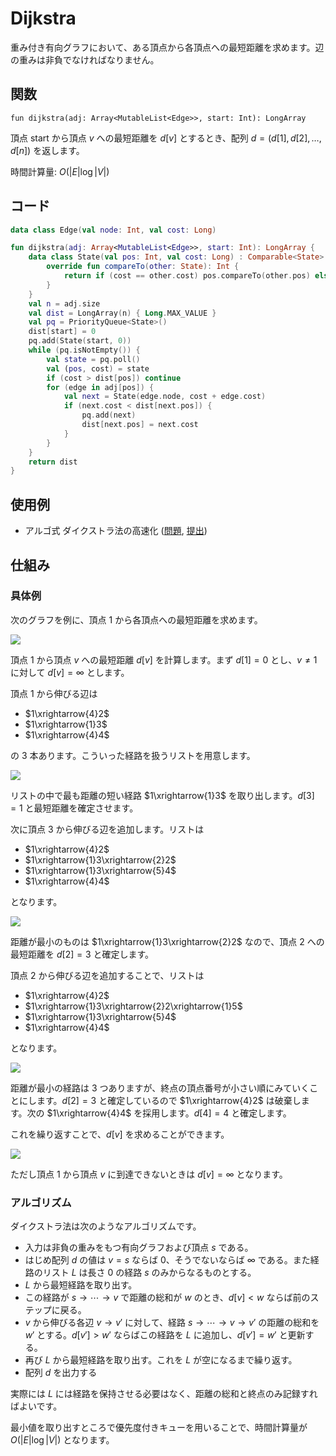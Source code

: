 # Dijkstra

重み付き有向グラフにおいて、ある頂点から各頂点への最短距離を求めます。辺の重みは非負でなければなりません。

## 関数

`fun dijkstra(adj: Array<MutableList<Edge>>, start: Int): LongArray`

頂点 $\text{start}$ から頂点 $v$ への最短距離を $d[v]$ とするとき、配列 $d=(d[1],d[2],\ldots,d[n])$ を返します。

時間計算量: $O(|E|\log|V|)$

## コード

```kotlin
data class Edge(val node: Int, val cost: Long)

fun dijkstra(adj: Array<MutableList<Edge>>, start: Int): LongArray {
    data class State(val pos: Int, val cost: Long) : Comparable<State> {
        override fun compareTo(other: State): Int {
            return if (cost == other.cost) pos.compareTo(other.pos) else cost.compareTo(other.cost)
        }
    }
    val n = adj.size
    val dist = LongArray(n) { Long.MAX_VALUE }
    val pq = PriorityQueue<State>()
    dist[start] = 0
    pq.add(State(start, 0))
    while (pq.isNotEmpty()) {
        val state = pq.poll()
        val (pos, cost) = state
        if (cost > dist[pos]) continue
        for (edge in adj[pos]) {
            val next = State(edge.node, cost + edge.cost)
            if (next.cost < dist[next.pos]) {
                pq.add(next)
                dist[next.pos] = next.cost
            }
        }
    }
    return dist
}
```

## 使用例

- アルゴ式 ダイクストラ法の高速化 ([問題](https://algo-method.com/tasks/1008), [提出](https://algo-method.com/submissions/614095))

## 仕組み

### 具体例

次のグラフを例に、頂点 $1$ から各頂点への最短距離を求めます。

![](img/dijkstra-1.svg)

頂点 $1$ から頂点 $v$ への最短距離 $d[v]$ を計算します。まず $d[1]=0$ とし、$v\ne 1$ に対して $d[v]=\infty$ とします。

頂点 $1$ から伸びる辺は

- $1\xrightarrow{4}2$
- $1\xrightarrow{1}3$
- $1\xrightarrow{4}4$

の $3$ 本あります。こういった経路を扱うリストを用意します。

![](img/dijkstra-2.svg)

リストの中で最も距離の短い経路 $1\xrightarrow{1}3$ を取り出します。$d[3]=1$ と最短距離を確定させます。

次に頂点 $3$ から伸びる辺を追加します。リストは

- $1\xrightarrow{4}2$
- $1\xrightarrow{1}3\xrightarrow{2}2$
- $1\xrightarrow{1}3\xrightarrow{5}4$
- $1\xrightarrow{4}4$

となります。

![](img/dijkstra-3.svg)

距離が最小のものは $1\xrightarrow{1}3\xrightarrow{2}2$ なので、頂点 $2$ への最短距離を $d[2]=3$ と確定します。

頂点 $2$ から伸びる辺を追加することで、リストは

- $1\xrightarrow{4}2$
- $1\xrightarrow{1}3\xrightarrow{2}2\xrightarrow{1}5$
- $1\xrightarrow{1}3\xrightarrow{5}4$
- $1\xrightarrow{4}4$

となります。

![](img/dijkstra-4.svg)

距離が最小の経路は $3$ つありますが、終点の頂点番号が小さい順にみていくことにします。$d[2]=3$ と確定しているので $1\xrightarrow{4}2$ は破棄します。次の $1\xrightarrow{4}4$ を採用します。$d[4]=4$ と確定します。

これを繰り返すことで、$d[v]$ を求めることができます。

![](img/dijkstra-5.svg)

ただし頂点 $1$ から頂点 $v$ に到達できないときは $d[v]=\infty$ となります。

### アルゴリズム

ダイクストラ法は次のようなアルゴリズムです。

- 入力は非負の重みをもつ有向グラフおよび頂点 $s$ である。
- はじめ配列 $d$ の値は $v=s$ ならば $0$、そうでないならば $\infty$ である。また経路のリスト $L$ は長さ $0$ の経路 $s$ のみからなるものとする。
- $L$ から最短経路を取り出す。
- この経路が $s\to\cdots\to v$ で距離の総和が $w$ のとき、$d[v]<w$ ならば前のステップに戻る。
- $v$ から伸びる各辺 $v\to v'$ に対して、経路 $s\to\cdots\to v\to v'$ の距離の総和を $w'$ とする。$d[v']>w'$ ならばこの経路を $L$ に追加し、$d[v']=w'$ と更新する。
- 再び $L$ から最短経路を取り出す。これを $L$ が空になるまで繰り返す。
- 配列 $d$ を出力する

実際には $L$ には経路を保持させる必要はなく、距離の総和と終点のみ記録すればよいです。

最小値を取り出すところで優先度付きキューを用いることで、時間計算量が $O(|E|\log |V|)$ となります。
